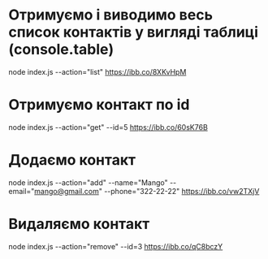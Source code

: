 # Отримуємо і виводимо весь список контактів у вигляді таблиці (console.table)

node index.js --action="list"
https://ibb.co/8XKvHpM

# Отримуємо контакт по id

node index.js --action="get" --id=5
https://ibb.co/60sK76B

# Додаємо контакт

node index.js --action="add" --name="Mango" --email="mango@gmail.com" --phone="322-22-22"
https://ibb.co/vw2TXjV

# Видаляємо контакт

node index.js --action="remove" --id=3
https://ibb.co/qC8bczY
